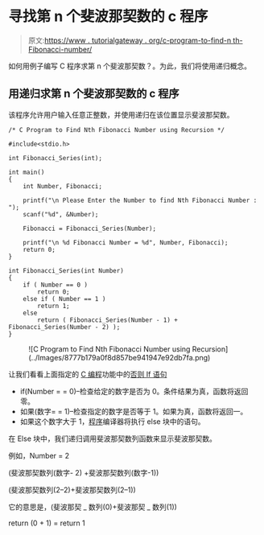 # 寻找第 n 个斐波那契数的 c 程序

> 原文:[https://www . tutorialgateway . org/c-program-to-find-n th-Fibonacci-number/](https://www.tutorialgateway.org/c-program-to-find-nth-fibonacci-number/)

如何用例子编写 C 程序求第 n 个斐波那契数？。为此，我们将使用递归概念。

## 用递归求第 n 个斐波那契数的 c 程序

该程序允许用户输入任意正整数，并使用递归在该位置显示斐波那契数。

```
/* C Program to Find Nth Fibonacci Number using Recursion */

#include<stdio.h>

int Fibonacci_Series(int);

int main()
{
   	int Number, Fibonacci;

   	printf("\n Please Enter the Number to find Nth Fibonacci Number :  ");
   	scanf("%d", &Number);

   	Fibonacci = Fibonacci_Series(Number);

	printf("\n %d Fibonacci Number = %d", Number, Fibonacci);
    return 0;
}

int Fibonacci_Series(int Number)
{
   	if ( Number == 0 )
    	return 0;
   	else if ( Number == 1 )
    	return 1;
   	else
    	return ( Fibonacci_Series(Number - 1) + Fibonacci_Series(Number - 2) );
}
```

<figure class="wp-block-image">![C Program to Find Nth Fibonacci Number using Recursion](../Images/8777b179a0f8d857be941947e92db7fa.png)</figure>

让我们看看上面指定的 [C 编程](https://www.tutorialgateway.org/c-programming/)功能中的[否则 If 语句](https://www.tutorialgateway.org/else-if-statement-in-c/)

*   if(Number = = 0)–检查给定的数字是否为 0。条件结果为真，函数将返回零。
*   如果(数字= = 1)–检查指定的数字是否等于 1。如果为真，函数将返回一。
*   如果这个数字大于 1，[程序](https://www.tutorialgateway.org/c-programming-examples/)编译器将执行 else 块中的语句。

在 Else 块中，我们递归调用斐波那契数列函数来显示斐波那契数。

例如，Number = 2

(斐波那契数列(数字- 2) +斐波那契数列(数字-1))

(斐波那契数列(2–2)+斐波那契数列(2–1))

它的意思是，(斐波那契 _ 数列(0)+斐波那契 _ 数列(1))

return (0 + 1) = return 1